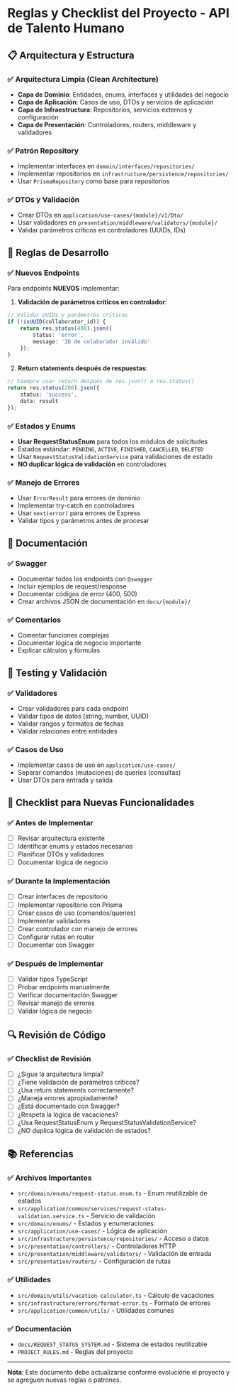# Reglas y Checklist del Proyecto - API de Talento Humano

## 📋 Arquitectura y Estructura

### ✅ Arquitectura Limpia (Clean Architecture)
- **Capa de Dominio**: Entidades, enums, interfaces y utilidades del negocio
- **Capa de Aplicación**: Casos de uso, DTOs y servicios de aplicación
- **Capa de Infraestructura**: Repositorios, servicios externos y configuración
- **Capa de Presentación**: Controladores, routers, middleware y validadores

### ✅ Patrón Repository
- Implementar interfaces en `domain/interfaces/repositories/`
- Implementar repositorios en `infrastructure/persistence/repositories/`
- Usar `PrismaRepository` como base para repositorios

### ✅ DTOs y Validación
- Crear DTOs en `application/use-cases/{module}/v1/Dto/`
- Usar validadores en `presentation/middleware/validators/{module}/`
- Validar parámetros críticos en controladores (UUIDs, IDs)

## 🔧 Reglas de Desarrollo

### ✅ Nuevos Endpoints
Para endpoints **NUEVOS** implementar:

1. **Validación de parámetros críticos en controlador**:
```typescript
// Validar UUIDs y parámetros críticos
if (!isUUID(collaborator_id)) {
    return res.status(400).json({
        status: 'error',
        message: 'ID de colaborador inválido'
    });
}
```

2. **Return statements después de respuestas**:
```typescript
// Siempre usar return después de res.json() o res.status()
return res.status(200).json({
    status: 'success',
    data: result
});
```

### ✅ Estados y Enums
- **Usar RequestStatusEnum** para todos los módulos de solicitudes
- Estados estándar: `PENDING`, `ACTIVE`, `FINISHED`, `CANCELLED`, `DELETED`
- Usar `RequestStatusValidationService` para validaciones de estado
- **NO duplicar lógica de validación** en controladores

### ✅ Manejo de Errores
- Usar `ErrorResult` para errores de dominio
- Implementar try-catch en controladores
- Usar `next(error)` para errores de Express
- Validar tipos y parámetros antes de procesar

## 📝 Documentación

### ✅ Swagger
- Documentar todos los endpoints con `@swagger`
- Incluir ejemplos de request/response
- Documentar códigos de error (400, 500)
- Crear archivos JSON de documentación en `docs/{module}/`

### ✅ Comentarios
- Comentar funciones complejas
- Documentar lógica de negocio importante
- Explicar cálculos y fórmulas

## 🧪 Testing y Validación

### ✅ Validadores
- Crear validadores para cada endpoint
- Validar tipos de datos (string, number, UUID)
- Validar rangos y formatos de fechas
- Validar relaciones entre entidades

### ✅ Casos de Uso
- Implementar casos de uso en `application/use-cases/`
- Separar comandos (mutaciones) de queries (consultas)
- Usar DTOs para entrada y salida

## 🚀 Checklist para Nuevas Funcionalidades

### ✅ Antes de Implementar
- [ ] Revisar arquitectura existente
- [ ] Identificar enums y estados necesarios
- [ ] Planificar DTOs y validadores
- [ ] Documentar lógica de negocio

### ✅ Durante la Implementación
- [ ] Crear interfaces de repositorio
- [ ] Implementar repositorio con Prisma
- [ ] Crear casos de uso (comandos/queries)
- [ ] Implementar validadores
- [ ] Crear controlador con manejo de errores
- [ ] Configurar rutas en router
- [ ] Documentar con Swagger

### ✅ Después de Implementar
- [ ] Validar tipos TypeScript
- [ ] Probar endpoints manualmente
- [ ] Verificar documentación Swagger
- [ ] Revisar manejo de errores
- [ ] Validar lógica de negocio

## 🔍 Revisión de Código

### ✅ Checklist de Revisión
- [ ] ¿Sigue la arquitectura limpia?
- [ ] ¿Tiene validación de parámetros críticos?
- [ ] ¿Usa return statements correctamente?
- [ ] ¿Maneja errores apropiadamente?
- [ ] ¿Está documentado con Swagger?
- [ ] ¿Respeta la lógica de vacaciones?
- [ ] ¿Usa RequestStatusEnum y RequestStatusValidationService?
- [ ] ¿NO duplica lógica de validación de estados?

## 📚 Referencias

### ✅ Archivos Importantes
- `src/domain/enums/request-status.enum.ts` - Enum reutilizable de estados
- `src/application/common/services/request-status-validation.service.ts` - Servicio de validación
- `src/domain/enums/` - Estados y enumeraciones
- `src/application/use-cases/` - Lógica de aplicación
- `src/infrastructure/persistence/repositories/` - Acceso a datos
- `src/presentation/controllers/` - Controladores HTTP
- `src/presentation/middleware/validators/` - Validación de entrada
- `src/presentation/routers/` - Configuración de rutas

### ✅ Utilidades
- `src/domain/utils/vacation-calculator.ts` - Cálculo de vacaciones
- `src/infrastructure/errors/format-error.ts` - Formato de errores
- `src/application/common/utils/` - Utilidades comunes

### ✅ Documentación
- `docs/REQUEST_STATUS_SYSTEM.md` - Sistema de estados reutilizable
- `PROJECT_RULES.md` - Reglas del proyecto

---

**Nota**: Este documento debe actualizarse conforme evolucione el proyecto y se agreguen nuevas reglas o patrones. 